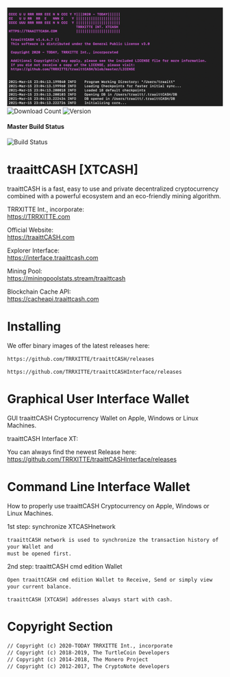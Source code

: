 ![image](https://github.com/TRRXITTE/traaittCASH/blob/master/docs/XTCASH.png)
![Download Count](https://img.shields.io/github/downloads/trrxitte/traaittcash/total.svg)
![Version](https://img.shields.io/github/v/release/trrxitte/traaittcash)
#### Master Build Status
![Build Status](https://github.com/turtlecoin/turtlecoin/workflows/Build/badge.svg?branch=master) 

# traaittCASH [XTCASH]

traaittCASH is a fast, easy to use and private decentralized cryptocurrency combined with a powerful ecosystem and an eco-friendly mining algorithm.

TRRXITTE Int., incorporate:  
https://TRRXITTE.com

Official Website:  
https://traaittCASH.com

Explorer Interface:  
https://interface.traaittcash.com

Mining Pool:  
https://miningpoolstats.stream/traaittcash


Blockchain Cache API:  
https://cacheapi.traaittcash.com


# Installing

We offer binary images of the latest releases here: 
```
https://github.com/TRRXITTE/traaittCASH/releases
```
```
https://github.com/TRRXITTE/traaittCASHInterface/releases
```

# Graphical User Interface Wallet
GUI traaittCASH Cryptocurrency Wallet on Apple, Windows or Linux Machines.

traaittCASH Interface XT:

You can always find the newest Release here: https://github.com/TRRXITTE/traaittCASHInterface/releases


# Command Line Interface Wallet
How to properly use traaittCASH Cryptocurrency on Apple, Windows or Linux Machines.

1st step: synchronize XTCASHnetwork
```
traaittCASH network is used to synchronize the transaction history of your Wallet and
must be opened first.
```
2nd step: traaittCASH cmd edition Wallet
```
Open traaittCASH cmd edition Wallet to Receive, Send or simply view your current balance.
````
```
traaittCASH [XTCASH] addresses always start with cash.
```



# Copyright Section
```
// Copyright (c) 2020-TODAY TRRXITTE Int., incorporate
// Copyright (c) 2018-2019, The TurtleCoin Developers
// Copyright (c) 2014-2018, The Monero Project
// Copyright (c) 2012-2017, The CryptoNote developers
